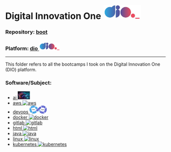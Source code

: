 # Digital Innovation One   <img src="https://github.com/PedroHeeger/main/blob/main/0-aux/logos/plataforma/dio.jpeg" alt="dio" width="auto" height="45">

### Repository: [boot](../)
### Platform: <a href="./">dio   <img src="https://github.com/PedroHeeger/main/blob/main/0-aux/logos/plataforma/dio.jpeg" alt="dio" width="auto" height="25"></a>

---

This folder refers to all the bootcamps I took on the Digital Innovation One (DIO) platform.

### Software/Subject:
- <a href="./ai/">ai    <img src="https://github.com/PedroHeeger/main/blob/main/0-aux/logos/content/ai.jpg" alt="ai" width="auto" height="25"></a>
- <a href="./aws/">aws    <img src="https://cdn.jsdelivr.net/gh/devicons/devicon@latest/icons/amazonwebservices/amazonwebservices-original-wordmark.svg" alt="aws" width="auto" height="25"></a>
- <a href="./devops">devops   <img src="https://github.com/PedroHeeger/main/blob/main/0-aux/logos/content/devops.png" alt="devops" width="auto" height="25"></a>
- <a href="./docker">docker   <img src="https://cdn.jsdelivr.net/gh/devicons/devicon/icons/docker/docker-original.svg" alt="docker" width="auto" height="25"></a>
- <a href="./gitlab">gitlab   <img src="https://cdn.jsdelivr.net/gh/devicons/devicon/icons/gitlab/gitlab-original.svg" alt="gitlab" width="auto" height="25"></a>
- <a href="./html">html   <img src="https://cdn.jsdelivr.net/gh/devicons/devicon/icons/html5/html5-original.svg" alt="html" width="auto" height="25"></a>
- <a href="./java">java   <img src="https://cdn.jsdelivr.net/gh/devicons/devicon/icons/java/java-original.svg" alt="java" width="auto" height="25"></a>
- <a href="./linux">linux   <img src="https://cdn.jsdelivr.net/gh/devicons/devicon/icons/linux/linux-original.svg" alt="linux" width="auto" height="25"></a>
- <a href="./kubernetes">kubernetes   <img src="https://cdn.jsdelivr.net/gh/devicons/devicon/icons/kubernetes/kubernetes-plain.svg" alt="kubernetes" width="auto" height="25"></a>